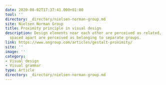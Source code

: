```yaml
---
date: 2020-08-02T17:37:41.000+01:00
tool: ''
directory: _directory/nielsen-norman-group.md
site: Nielsen Norman Group
title: Proximity principle in visual design
description: Design elements near each other are perceived as related, while elements
  spaced apart are perceived as belonging to separate groups.
link: https://www.nngroup.com/articles/gestalt-proximity/
site: ''
image: ''
category:
- Visual design
- Visual grammar
type: Article
directory: _directory/nielsen-norman-group.md
---
```

